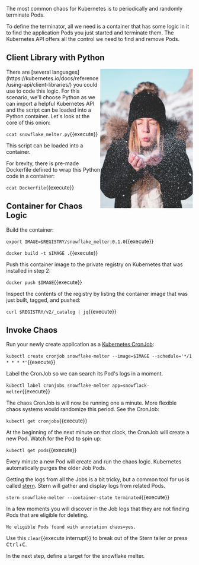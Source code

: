 The most common chaos for Kubernetes is to periodically and randomly terminate Pods.

To define the terminator, all we need is a container that has some logic in it to find the application Pods you just started and terminate them. The Kubernetes API offers all the control we need to find and remove Pods.

## Client Library with Python

<img align="right" src="./assets/damiano-baschiera-f1LoTHjRSxo-unsplash.jpg" width=250>
There are [several languages](https://kubernetes.io/docs/reference/using-api/client-libraries/) you could use to code this logic. For this scenario, we'll choose Python as we can import a helpful Kubernetes API and the script can be loaded into a Python container. Let's look at the core of this onion:

`ccat snowflake_melter.py`{{execute}}

This script can be loaded into a container.

For brevity, there is pre-made Dockerfile defined to wrap this Python code in a container:

`ccat Dockerfile`{{execute}}

## Container for Chaos Logic

Build the container:

`export IMAGE=$REGISTRY/snowflake_melter:0.1.0`{{execute}}

`docker build -t $IMAGE .`{{execute}}

Push this container image to the private registry on Kubernetes that was installed in step 2:

`docker push $IMAGE`{{execute}}

Inspect the contents of the registry by listing the container image that was just built, tagged, and pushed:

`curl $REGISTRY/v2/_catalog | jq`{{execute}}

## Invoke Chaos

Run your newly create application as a [Kubernetes CronJob](https://kubernetes.io/docs/concepts/workloads/controllers/cron-jobs/):

`kubectl create cronjob snowflake-melter --image=$IMAGE --schedule='*/1 * * * *'`{{execute}}

Label the CronJob so we can search its Pod's logs in a moment.

`kubectl label cronjobs snowflake-melter app=snowflack-melter`{{execute}}

The chaos CronJob is will now be running one a minute. More flexible chaos systems would randomize this period. See the CronJob:

`kubectl get cronjobs`{{execute}}

At the beginning of the next minute on that clock, the CronJob will create a new Pod. Watch for the Pod to spin up:

`kubectl get pods`{{execute}}

Every minute a new Pod will create and run the chaos logic. Kubernetes automatically purges the older Job Pods.

Getting the logs from all the Jobs is a bit tricky, but a common tool for us is called [stern](). Stern will gather and display logs from related Pods.

`stern snowflake-melter --container-state terminated`{{execute}}

In a few moments you will discover in the Job logs that they are not finding Pods that are eligible for deleting.

`No eligible Pods found with annotation chaos=yes.`

Use this `clear`{{execute interrupt}} to break out of the Stern tailer or press <kbd>Ctrl</kbd>+<kbd>C</kbd>.

In the next step, define a target for the snowflake melter.
